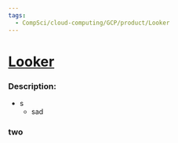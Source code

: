 ```yaml
---
tags:
  - CompSci/cloud-computing/GCP/product/Looker
---
```

# [Looker](https://lookerstudio.google.com/)
### Description:
- s
	- sad
### two